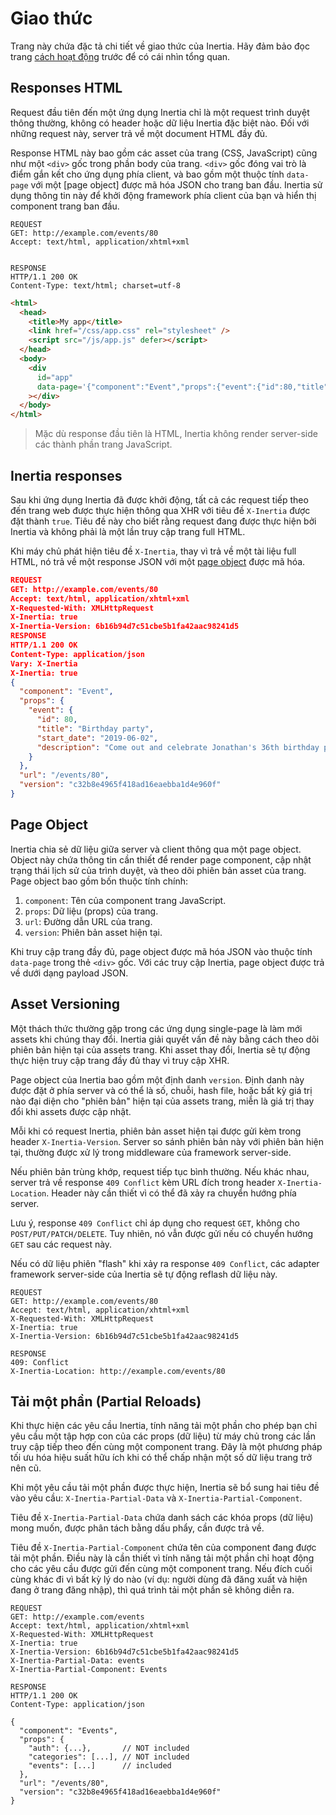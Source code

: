 # Giao thức

Trang này chứa đặc tả chi tiết về giao thức của Inertia. Hãy đảm bảo đọc trang [cách hoạt động](/05-how-it-works.md) trước để có cái nhìn tổng quan.

## Responses HTML

Request đầu tiên đến một ứng dụng Inertia chỉ là một request trình duyệt thông thường, không có header hoặc dữ liệu Inertia đặc biệt nào. Đối với những request này, server trả về một document HTML đầy đủ.

Response HTML này bao gồm các asset của trang (CSS, JavaScript) cũng như một `<div>` gốc trong phần body của trang. `<div>` gốc đóng vai trò là điểm gắn kết cho ứng dụng phía client, và bao gồm một thuộc tính `data-page` với một [page object] được mã hóa JSON cho trang ban đầu. Inertia sử dụng thông tin này để khởi động framework phía client của bạn và hiển thị component trang ban đầu.

```http
REQUEST
GET: http://example.com/events/80
Accept: text/html, application/xhtml+xml


RESPONSE
HTTP/1.1 200 OK
Content-Type: text/html; charset=utf-8
```

```html
<html>
  <head>
    <title>My app</title>
    <link href="/css/app.css" rel="stylesheet" />
    <script src="/js/app.js" defer></script>
  </head>
  <body>
    <div
      id="app"
      data-page='{"component":"Event","props":{"event":{"id":80,"title":"Birthday party","start_date":"2019-06-02","description":"Come out and celebrate Jonathan&apos;s 36th birthday party!"}},"url":"/events/80","version":"c32b8e4965f418ad16eaebba1d4e960f"}'
    ></div>
  </body>
</html>
```

> Mặc dù response đầu tiên là HTML, Inertia không render server-side các thành phần trang JavaScript.

## Inertia responses

Sau khi ứng dụng Inertia đã được khởi động, tất cả các request tiếp theo đến trang web được thực hiện thông qua XHR với tiêu đề `X-Inertia` được đặt thành `true`. Tiêu đề này cho biết rằng request đang được thực hiện bởi Inertia và không phải là một lần truy cập trang full HTML.

Khi máy chủ phát hiện tiêu đề `X-Inertia`, thay vì trả về một tài liệu full HTML, nó trả về một response JSON với một [page object](/06-the-protocol.md#page-object) được mã hóa.

```json
REQUEST
GET: http://example.com/events/80
Accept: text/html, application/xhtml+xml
X-Requested-With: XMLHttpRequest
X-Inertia: true
X-Inertia-Version: 6b16b94d7c51cbe5b1fa42aac98241d5
RESPONSE
HTTP/1.1 200 OK
Content-Type: application/json
Vary: X-Inertia
X-Inertia: true
{
  "component": "Event",
  "props": {
    "event": {
      "id": 80,
      "title": "Birthday party",
      "start_date": "2019-06-02",
      "description": "Come out and celebrate Jonathan's 36th birthday party!"
    }
  },
  "url": "/events/80",
  "version": "c32b8e4965f418ad16eaebba1d4e960f"
}
```

## Page Object

Inertia chia sẻ dữ liệu giữa server và client thông qua một page object. Object này chứa thông tin cần thiết để render page component, cập nhật trạng thái lịch sử của trình duyệt, và theo dõi phiên bản asset của trang. Page object bao gồm bốn thuộc tính chính:

1. `component`: Tên của component trang JavaScript.
2. `props`: Dữ liệu (props) của trang.
3. `url`: Đường dẫn URL của trang.
4. `version`: Phiên bản asset hiện tại.

Khi truy cập trang đầy đủ, page object được mã hóa JSON vào thuộc tính `data-page` trong thẻ `<div>` gốc. Với các truy cập Inertia, page object được trả về dưới dạng payload JSON.

## Asset Versioning

Một thách thức thường gặp trong các ứng dụng single-page là làm mới assets khi chúng thay đổi. Inertia giải quyết vấn đề này bằng cách theo dõi phiên bản hiện tại của assets trang. Khi asset thay đổi, Inertia sẽ tự động thực hiện truy cập trang đầy đủ thay vì truy cập XHR.

Page object của Inertia bao gồm một định danh `version`. Định danh này được đặt ở phía server và có thể là số, chuỗi, hash file, hoặc bất kỳ giá trị nào đại diện cho "phiên bản" hiện tại của assets trang, miễn là giá trị thay đổi khi assets được cập nhật.

Mỗi khi có request Inertia, phiên bản asset hiện tại được gửi kèm trong header `X-Inertia-Version`. Server so sánh phiên bản này với phiên bản hiện tại, thường được xử lý trong middleware của framework server-side.

Nếu phiên bản trùng khớp, request tiếp tục bình thường. Nếu khác nhau, server trả về response `409 Conflict` kèm URL đích trong header `X-Inertia-Location`. Header này cần thiết vì có thể đã xảy ra chuyển hướng phía server.

Lưu ý, response `409 Conflict` chỉ áp dụng cho request `GET`, không cho `POST/PUT/PATCH/DELETE`. Tuy nhiên, nó vẫn được gửi nếu có chuyển hướng `GET` sau các request này.

Nếu có dữ liệu phiên "flash" khi xảy ra response `409 Conflict`, các adapter framework server-side của Inertia sẽ tự động reflash dữ liệu này.

```http
REQUEST
GET: http://example.com/events/80
Accept: text/html, application/xhtml+xml
X-Requested-With: XMLHttpRequest
X-Inertia: true
X-Inertia-Version: 6b16b94d7c51cbe5b1fa42aac98241d5

RESPONSE
409: Conflict
X-Inertia-Location: http://example.com/events/80
```

## Tải một phần (Partial Reloads)

Khi thực hiện các yêu cầu Inertia, tính năng tải một phần cho phép bạn chỉ yêu cầu một tập hợp con của các props (dữ liệu) từ máy chủ trong các lần truy cập tiếp theo đến cùng một component trang. Đây là một phương pháp tối ưu hóa hiệu suất hữu ích khi có thể chấp nhận một số dữ liệu trang trở nên cũ.

Khi một yêu cầu tải một phần được thực hiện, Inertia sẽ bổ sung hai tiêu đề vào yêu cầu: `X-Inertia-Partial-Data` và `X-Inertia-Partial-Component`.

Tiêu đề `X-Inertia-Partial-Data` chứa danh sách các khóa props (dữ liệu) mong muốn, được phân tách bằng dấu phẩy, cần được trả về.

Tiêu đề `X-Inertia-Partial-Component` chứa tên của component đang được tải một phần. Điều này là cần thiết vì tính năng tải một phần chỉ hoạt động cho các yêu cầu được gửi đến cùng một component trang. Nếu đích cuối cùng khác đi vì bất kỳ lý do nào (ví dụ: người dùng đã đăng xuất và hiện đang ở trang đăng nhập), thì quá trình tải một phần sẽ không diễn ra.

```http
REQUEST
GET: http://example.com/events
Accept: text/html, application/xhtml+xml
X-Requested-With: XMLHttpRequest
X-Inertia: true
X-Inertia-Version: 6b16b94d7c51cbe5b1fa42aac98241d5
X-Inertia-Partial-Data: events
X-Inertia-Partial-Component: Events

RESPONSE
HTTP/1.1 200 OK
Content-Type: application/json

{
  "component": "Events",
  "props": {
    "auth": {...},       // NOT included
    "categories": [...], // NOT included
    "events": [...]      // included
  },
  "url": "/events/80",
  "version": "c32b8e4965f418ad16eaebba1d4e960f"
}

```
